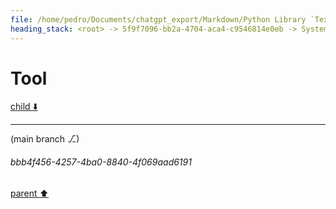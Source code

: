 ```yaml
---
file: /home/pedro/Documents/chatgpt_export/Markdown/Python Library `Textual` Main Concepts.md
heading_stack: <root> -> 5f9f7096-bb2a-4704-aca4-c9546814e0eb -> System -> df2de6ab-21ee-4e3f-b909-f71f777a24ea -> System -> aaa27974-0b91-4f43-9df7-ce0becad2ca1 -> User -> d02ff3d0-30f7-4850-a678-71286ddcfdc0 -> Assistant -> 06cd88dc-5bff-4a6f-8946-50e2a437c6ca -> Tool
---
```

# Tool

[child ⬇️](#bbb4f456-4257-4ba0-8840-4f069aad6191)

---

(main branch ⎇)
###### bbb4f456-4257-4ba0-8840-4f069aad6191
[parent ⬆️](#06cd88dc-5bff-4a6f-8946-50e2a437c6ca)

